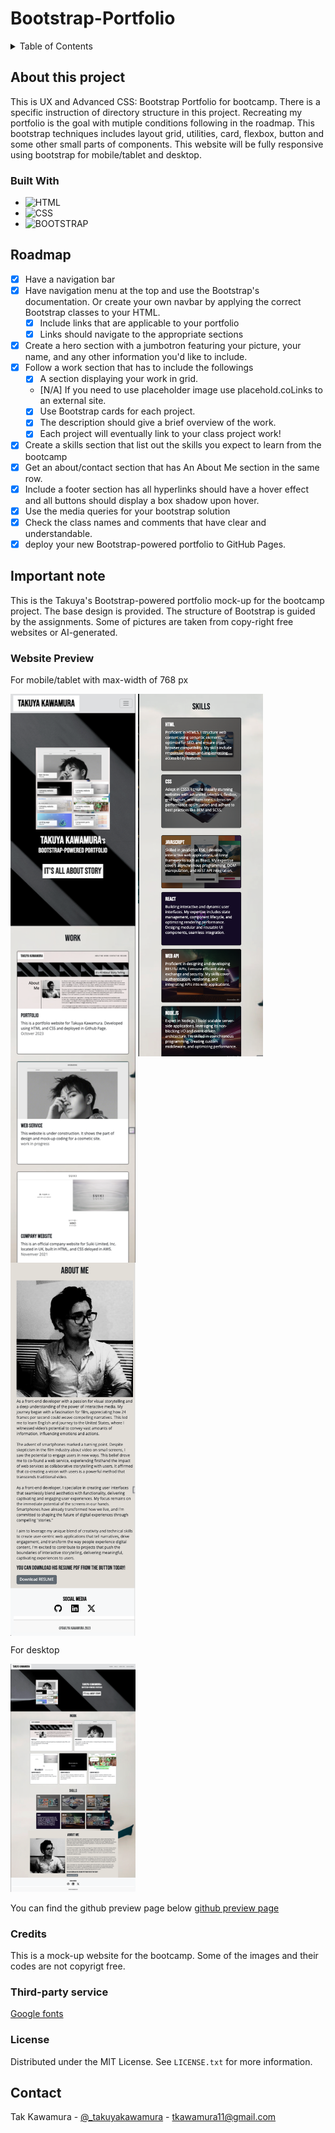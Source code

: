 # Bootstrap-Portfolio

<!-- ABOUT THE PROJECT -->

<!-- TABLE OF CONTENTS -->
<details>
  <summary>Table of Contents</summary>
  <ol>
    <li>
      <a href="#about-this-project">About this Project</a>
      <ul>
        <li><a href="#built-with">Built With</a></li>
      </ul>
    </li>
    <li><a href="#roadmap">Roadmap</a></li>
    <li><a href="#important-note">Important Note</a></li>
    <li><a href="#website-preview">Website Preview</a></li>
    <li><a href="#credits">Credits</a></li>
    <li><a href="#license">License</a></li>
    <li><a href="#contact">Contact</a></li>
  </ol>
</details>

## About this project

This is UX and Advanced CSS: Bootstrap Portfolio for bootcamp. There is a specific instruction of directory structure in this project. Recreating my portfolio is the goal with mutiple conditions following in the roadmap. This bootstrap techniques includes layout grid, utilities, card, flexbox, button and some other small parts of components. This website will be fully responsive using bootstrap for mobile/tablet and desktop.

### Built With

- ![HTML]
- ![CSS]
- ![BOOTSTRAP]

## Roadmap

- [x] Have a navigation bar
- [x] Have navigation menu at the top and use the Bootstrap's documentation. Or create your own navbar by applying the correct Bootstrap classes to your HTML.
  - [x] Include links that are applicable to your portfolio
  - [x] Links should navigate to the appropriate sections
- [x] Create a hero section with a jumbotron featuring your picture, your name, and any other information you'd like to include.
- [x] Follow a work section that has to include the followings
  - [x] A section displaying your work in grid.
  - [N/A] If you need to use placeholder image use placehold.coLinks to an external site.
  - [x] Use Bootstrap cards for each project.
  - [x] The description should give a brief overview of the work.
  - [x] Each project will eventually link to your class project work!
- [x] Create a skills section that list out the skills you expect to learn from the bootcamp
- [x] Get an about/contact section that has An About Me section in the same row.
- [x] Include a footer section has all hyperlinks should have a hover effect and all buttons should display a box shadow upon hover.
- [x] Use the media queries for your bootstrap solution
- [x] Check the class names and comments that have clear and understandable.
- [x] deploy your new Bootstrap-powered portfolio to GitHub Pages.

## Important note

This is the Takuya's Bootstrap-powered portfolio mock-up for the bootcamp project. The base design is provided. The structure of Bootstrap is guided by the assignments. Some of pictures are taken from copy-right free websites or AI-generated.

### Website Preview

For mobile/tablet with max-width of 768 px

<p float="left">
  <img align="top" src="./images/ref/sp1.png" alt="Portfolio for smartphone" width="200"/>
  <img align="top" src="./images/ref/sp2.png" alt="Portfolio for Tablet" width="200"/>
  <img align="top" src="./images/ref/sp3.png" alt="Portfolio for desktop" width="200"/>
</p>

For desktop

<p float="left">
  <img src="./images/ref/pc.png" alt="Portfolio for desktop" width="200"/>
</p>

You can find the github preview page below
[github preview page](https://sebecjeanluc.github.io/Bootstrap-Portfolio/)

### Credits

This is a mock-up website for the bootcamp. Some of the images and their codes are not copyrigt free.

### Third-party service

[Google fonts](https://fonts.google.com/)

### License

Distributed under the MIT License. See `LICENSE.txt` for more information.

## Contact

Tak Kawamura - [@\_takuyakawamura](https://twitter.com/_takuyakawamura) - tkawamura11@gmail.com

<!-- MARKDOWN LINKS & IMAGES -->
<!-- https://www.markdownguide.org/basic-syntax/#reference-style-links -->

[HTML]: https://img.shields.io/badge/HTML-orange
[CSS]: https://img.shields.io/badge/CSS-blue
[BOOTSTRAP]: https://img.shields.io/badge/Bootstrap-purple

